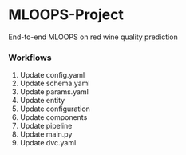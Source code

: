 # MLOOPS-Project
End-to-end MLOOPS on red wine quality prediction

### Workflows

1. Update config.yaml
2. Update schema.yaml
3. Update params.yaml
4. Update entity
5. Update configuration 
6. Update components
7. Update pipeline
8. Update main.py
8. Update dvc.yaml